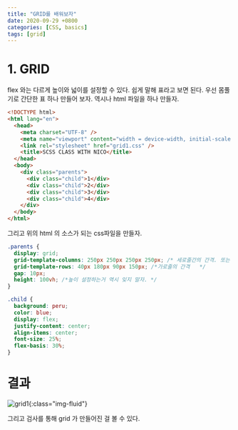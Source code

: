 ```yaml
---
title: "GRID를 배워보자"
date: 2020-09-29 +0800
categories: [CSS, basics]
tags: [grid]
---
```


# 1. GRID

flex 와는 다르게 높이와 넓이를 설정할 수 있다. 쉽게 말해 표라고 보면 된다. 우선 몸풀기로 간단한 표 하나 만들어 보자. 역시나 html 파일을 하나 만들자.

```html
<!DOCTYPE html>
<html lang="en">
  <head>
    <meta charset="UTF-8" />
    <meta name="viewport" content="width = device-width, initial-scale = 1.0" />
    <link rel="stylesheet" href="grid1.css" />
    <title>SCSS CLASS WITH NICO</title>
  </head>
  <body>
    <div class="parents">
      <div class="child">1</div>
      <div class="child">2</div>
      <div class="child">3</div>
      <div class="child">4</div>
    </div>
  </body>
</html>
```

그리고 위의 html 의 소스가 되는 css파일을 만들자.

```css
.parents {
  display: grid;
  grid-template-columns: 250px 250px 250px 250px; /* 세로줄간의 간격. 또는 repeat(4, 250px) 라고 해도 된다. 개발자들은 반복을 싫어하다 못해 혐오하는 것 같다.  */
  grid-template-rows: 40px 180px 90px 150px; /*가로줄의 간격   */
  gap: 10px;
  height: 100vh; /*높이 설정하는거 역시 잊지 말자. */
}

.child {
  background: peru;
  color: blue;
  display: flex;
  justify-content: center;
  align-items: center;
  font-size: 25%;
  flex-basis: 30%;
}
```

# 결과

![grid1](https://yeonghunko.github.io/assets/img/css/grid1.png){:class="img-fluid"}

그리고 검사를 통해 grid 가 만들어진 걸 볼 수 있다.
